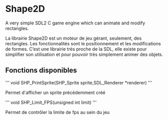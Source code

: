 # Shape2D
A very simple SDL2 C game engine which can animate and modify rectangles.

La librairie Shape2D est un moteur de jeu gérant, seulement, des rectangles. Les fonctionnalités sont le positionnement et les modifications de formes. C’est une librairie très proche de la SDL, elle existe pour simplifier son utilisation et pour pouvoir très simplement animer des objets.



## Fonctions disponibles

'''
void SHP_PrintSprite(SHP_Sprite sprite,SDL_Renderer *renderer)
'''

Permet d'afficher un sprite précédemment créé

'''
void SHP_Limit_FPS(unsigned int limit)
'''

Permet de contrôler la limite de fps au sein du jeu

